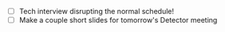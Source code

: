 - [ ] Tech interview disrupting the normal schedule!
- [ ] Make a couple short slides for tomorrow's Detector meeting
